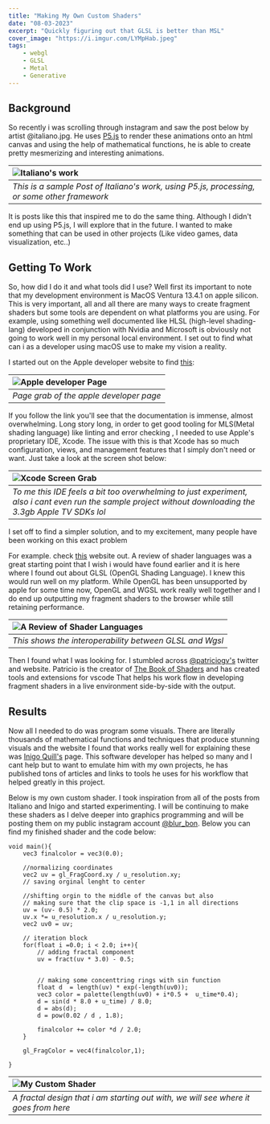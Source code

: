 ```yaml
---
title: "Making My Own Custom Shaders"
date: "08-03-2023"
excerpt: "Quickly figuring out that GLSL is better than MSL"
cover_image: "https://i.imgur.com/LYMpHab.jpeg"
tags:
    - webgl
    - GLSL
    - Metal
    - Generative
---
```


## Background

So recently i was scrolling through instagram and saw the post below by artist @italiano.jpg.
He uses [P5.js](https://p5js.org) to render these animations onto an html canvas and using the help of mathematical functions, he is able to create pretty mesmerizing and interesting animations.

| ![Italiano's work](https://i.imgur.com/hY3Zo06.gif) |
| :----------------------------------------------------------------------------------------------- |
| _This is a sample Post of Italiano's work, using P5.js, processing, or some other framework_     |

It is posts like this that inspired me to do the same thing. Although I didn't end up using P5.js, I will explore that in the future.
I wanted to make something that can be used in other projects (Like video games, data visualization, etc..)

## Getting To Work

So, how did I do it and what tools did I use? Well first its important to note that my development
environment is MacOS Ventura 13.4.1 on apple silicon. This is very important, all and all there are many ways to create fragment shaders but some tools are dependent on what platforms you are using. For example, using something well documented like HLSL (high-level shading-lang) developed in conjunction with Nvidia and Microsoft is obviously not going to work well in my personal local environment. I set out to find what can i as a developer using macOS use to make my vision a reality.

I started out on the Apple developer website to find [this](https://developer.apple.com/documentation/metal/using_metal_to_draw_a_view_s_contents):

| ![Apple developer Page](https://i.imgur.com/lOmy1lv.jpeg) |
| :---------------------------------------------------------------------------------------------------- |
| _Page grab of the apple developer page_                                                               |

If you follow the link you'll see that the documentation is immense, almost overwhelming. Long story long, in order to get good tooling for MLS(Metal shading language) like linting and error checking , I needed to use Apple's proprietary IDE, Xcode.
The issue with this is that Xcode has so much configuration, views, and management features that I simply don't need or want. Just take a look at the screen shot below:

| ![Xcode Screen Grab](https://i.imgur.com/yS00aXv.jpeg)                                                        |
| :-------------------------------------------------------------------------------------------------------------------------------------------------------- |
| _To me this IDE feels a bit too overwhelming to just experiment, also i cant even run the sample project without downloading the 3.3gb Apple TV SDKs lol_ |

I set off to find a simpler solution, and to my excitement, many people have been working on this exact problem

For example. check [this](https://alain.xyz/blog/a-review-of-shader-languages) website out.
A review of shader languages was a great starting point that I wish i would have found earlier and it is here where I found out about GLSL (OpenGL Shading Language).
I knew this would run well on my platform. While OpenGL has been unsupported by apple for some time now, OpenGL and WGSL work really well together and I do end up outputting my fragment shaders to the browser while still retaining performance.

| ![A Review of Shader Languages](https://i.imgur.com/rY2MZe7.png) |
| :------------------------------------------------------------------------------------------------------------ |
| _This shows the interoperability between GLSL and Wgsl_                                                       |

Then I found what I was looking for. I stumbled across [@patriciogv's](https://twitter.com/intent/follow?screen_name=patriciogv&original_referer=https://patriciogonzalezvivo.com/) twitter and website. Patricio is the creator of [The Book of Shaders](https://thebookofshaders.com) and has created tools and extensions for vscode
That helps his work flow in developing fragment shaders in a live environment side-by-side with the output.

## Results

Now all I needed to do was program some visuals. There are literally thousands of mathematical functions and techniques that produce stunning visuals and the website I found that works really well for explaining these was [Inigo Quill's](https://iquilezles.org) page.
This software developer has helped so many and I cant help but to want to emulate him with my own projects, he has published tons of articles and links to tools he uses for his workflow that helped greatly in this project.

Below is my own custom shader. I took inspiration from all of the posts from Italiano and Inigo and started experimenting. I will be continuing to make these shaders as I delve deeper into graphics programming and will be posting them on my public instagram account [@blur_bon](https://www.instagram.com/blur_bon/). Below you can find my finished shader and the code below:

```
void main(){
    vec3 finalcolor = vec3(0.0);

    //normalizing coordinates
    vec2 uv = gl_FragCoord.xy / u_resolution.xy;
    // saving orginal lenght to center

    //shifting orgin to the middle of the canvas but also
    // making sure that the clip space is -1,1 in all directions
    uv = (uv- 0.5) * 2.0;
    uv.x *= u_resolution.x / u_resolution.y;
    vec2 uv0 = uv;

    // iteration block
    for(float i =0.0; i < 2.0; i++){
        // adding fractal component
        uv = fract(uv * 3.0) - 0.5;


        // making some concenttring rings with sin function
        float d  = length(uv) * exp(-length(uv0));
        vec3 color = palette(length(uv0) + i*0.5 +  u_time*0.4);
        d = sin(d * 8.0 + u_time) / 8.0;
        d = abs(d);
        d = pow(0.02 / d , 1.8);

        finalcolor += color *d / 2.0;
    }

    gl_FragColor = vec4(finalcolor,1);

}
```

| ![My Custom Shader](https://i.imgur.com/GEZFSxY.jpeg) |
| :------------------------------------------------------------------------------------------------ |
| _A fractal design that i am starting out with, we will see where it goes from here_               |
